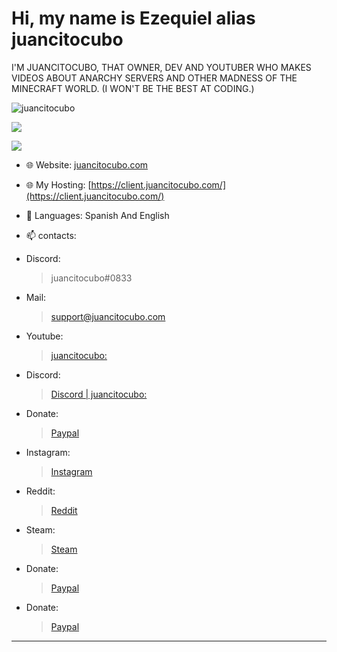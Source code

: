 <h1>Hi, my name is Ezequiel alias juancitocubo</h1>
I'M JUANCITOCUBO, THAT OWNER, DEV AND YOUTUBER WHO MAKES VIDEOS ABOUT ANARCHY SERVERS AND OTHER MADNESS OF THE MINECRAFT WORLD. (I WON'T BE THE BEST AT CODING.)

  <p> <img src="https://komarev.com/ghpvc/?username=juancitocubo" alt="juancitocubo" /> </p>
<p><img" src="https://github-readme-stats.vercel.app/api/top-langs/?username=juancitocubo&layout=compact&theme=dark"></p>
  
<p><img align="center" src="https://github-readme-stats.vercel.app/api?username=juancitocubo&show_icons=true&text_color=5baddf&icon_color=FFF&theme=tokyonight""></p>
<p><img align="center" s<p align="center"><img align="center" src="https://github-readme-stats.vercel.app/api/top-langs/?username=juancitocubo&layout=compact&text_color=5baddf&icon_color=FFF&theme=tokyonight""></p>
  
- 🌐 Website: [juancitocubo.com](https://juancitocubo.com/)
- 🌐 My Hosting: [https://client.juancitocubo.com/](https://client.juancitocubo.com/)
  
- 💬 Languages: Spanish And English
  
- 📫 contacts:
- Discord: 
  >juancitocubo#0833
  
- Mail:
  >support@juancitocubo.com 
  
- Youtube:
  >[juancitocubo:](https://www.youtube.com/c/juancitocubo/) 
  
- Discord:
  >[Discord | juancitocubo:](https://discord.gg/WB7ZeaChNw) 
  
- Donate:
  >[Paypal](https://paypal.me/juancitocubo) 
  
- Instagram:
  >[Instagram](https://www.instagram.com/juancitocubo/) 
- Reddit:
  >[Reddit](https://www.reddit.com/user/juancitocubo)
- Steam:
  >[Steam](https://steamcommunity.com/id/juancitocubo/)
- Donate:
  >[Paypal](https://paypal.me/juancitocubo)
- Donate:
  >[Paypal](https://paypal.me/juancitocubo)
  
-------------------------------------------------
